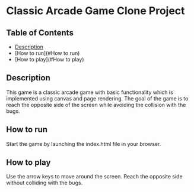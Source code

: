 # Classic Arcade Game Clone Project

## Table of Contents

- [Description](#Description)
- [How to run](#How to run)
- [How to play](#How to play)

## Description

This game is a classic arcade game with basic functionality which is implemented using canvas and page rendering.
The goal of the game is to reach the opposite side of the screen while avoiding the collision with the bugs.

## How to run

Start the game by launching the index.html file in your browser.

## How to play

Use the arrow keys to move around the screen. Reach the opposite side without colliding with the bugs.